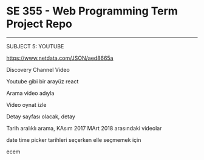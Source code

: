 # SE 355 - Web Programming Term Project Repo
- - - - - - - -
SUBJECT 5: YOUTUBE

https://www.netdata.com/JSON/aed8665a

Discovery Channel Video  

Youtube gibi bir arayüz react

Arama video adıyla

Video oynat izle  

Detay sayfası olacak, detay

Tarih aralıklı arama,  KAsım 2017   MArt 2018 arasındaki videolar

date time picker tarihleri seçerken elle seçmemek için

ecem